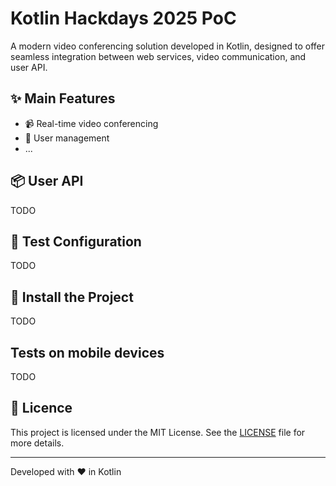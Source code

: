 # Kotlin Hackdays 2025 PoC

A modern video conferencing solution developed in Kotlin, designed to offer seamless integration between web services, video communication, and user API.

## ✨ Main Features

- 📹 Real-time video conferencing
- 👥 User management
- ...

## 📦 User API

TODO

## 🔐 Test Configuration

TODO

## 🚀 Install the Project

TODO

## Tests on mobile devices

TODO

## 📄 Licence

This project is licensed under the MIT License. See the [LICENSE](LICENSE) file for more details.

---

Developed with ❤️ in Kotlin
